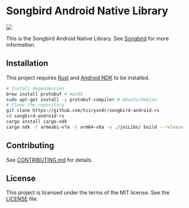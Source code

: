 # Songbird Android Native Library

[![](https://jitpack.io/v/tsirysndr/songbird-android.svg)](https://jitpack.io/#tsirysndr/songbird-android)

This is the Songbird Android Native Library.
See [Songbird](https://github.com/tsirysndr/music-player) for more information.

## Installation

This project requires [Rust](https://www.rust-lang.org/tools/install) and [Android NDK](https://developer.android.com/ndk/downloads) to be installed.

```sh
# Install dependencies
brew install protobuf # macOS
sudo apt-get install -y protobuf-compiler # Ubuntu/Debian
# Clone the repository
git clone https://github.com/tsirysndr/songbird-android-rs
cd songbird-android-rs
cargo install cargo-ndk
cargo ndk -t armeabi-v7a -t arm64-v8a -o ./jniLibs/ build --release
```

## Contributing

See [CONTRIBUTING.md](CONTRIBUTING.md) for details.

## License

This project is licensed under the terms of the MIT license. See the [LICENSE](LICENSE) file.